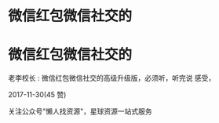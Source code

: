 # 微信红包微信社交的

# 微信红包微信社交的

老李校长 : 微信红包微信社交的高级升级版，必须听，听完说 感受，

2017-11-30(45 赞)

关注公众号"懒人找资源"，星球资源一站式服务